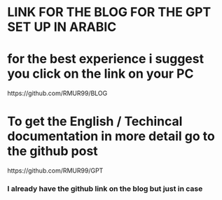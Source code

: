 # LINK FOR THE BLOG FOR THE GPT SET UP IN ARABIC 
<h1>for the best experience i suggest you click on the link on your PC</h1>
https://github.com/RMUR99/BLOG
<h1>To get the English / Techincal documentation in more detail go to the github post</h1>
https://github.com/RMUR99/GPT
<h3>I already have the github link on the blog but just in case </h3>


